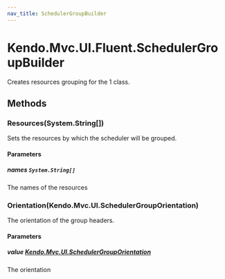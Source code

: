 ```yaml
---
nav_title: SchedulerGroupBuilder
---
```


# Kendo.Mvc.UI.Fluent.SchedulerGroupBuilder
Creates resources grouping for the 1 class.




## Methods


### Resources(System.String[])
Sets the resources by which the scheduler will be grouped.


#### Parameters

##### names `System.String[]`
The names of the resources





### Orientation(Kendo.Mvc.UI.SchedulerGroupOrientation)
The orientation of the group headers.


#### Parameters

##### value [Kendo.Mvc.UI.SchedulerGroupOrientation](/api/wrappers/aspnet-mvc/Kendo.Mvc.UI/SchedulerGroupOrientation)
The orientation







